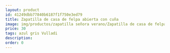 ```yaml
---
layout: product
id: 41249dbb77840b6187f1f750e3ed79
title: Zapatilla de casa de felpa abierta con cuña
image: img/productos/zapatilla señora verano/Zapatilla de casa de felpa abierta con cuña=30=azul gris Vulladi.webp
price: 30
tags: azul gris Vulladi
description: 
order: 0
---
```


